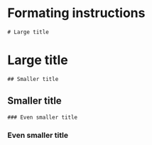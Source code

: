 # Formating instructions

`# Large title`

# Large title

`## Smaller title`

## Smaller title

`### Even smaller title`

### Even smaller title



